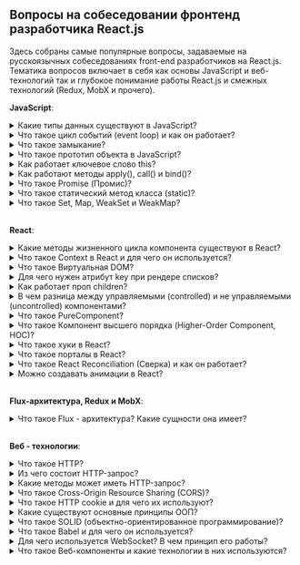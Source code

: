 ## Вопросы на собеседовании фронтенд разработчика React.js

Здесь собраны самые популярные вопросы, задаваемые на русскоязычных собеседованиях front-end разработчиков на React.js.  Тематика вопросов включает в себя как основы JavaScript и веб-технологий так и глубокое понимание работы React.js и смежных технологий (Redux, MobX и прочего).

**JavaScript**:

<details>
<summary>Какие типы данных существуют в JavaScript?</summary>
<div>
  <ul>
    <li>
      Число <b>«number»</b> - Единый тип число используется как для целых, так и для дробных чисел. Существуют специальные числовые значения Infinity (бесконечность) и NaN (ошибка вычислений). Например, бесконечность Infinity получается при делении на ноль. Ошибка вычислений NaN будет результатом некорректной математической операции.
    </li>
    <li>
      Строка <b>«string»</b>
    </li>
    <li>
      Булевый (логический) тип <b>«boolean»</b>
    </li>
    <li>
      Специальное значение <b>«null»</b> - В JavaScript null не является «ссылкой на несуществующий объект» или «нулевым указателем», как в некоторых других языках. Это просто специальное значение, которое имеет смысл «ничего» или «значение неизвестно».
    </li>
    <li>
       Специальное значение <b>«undefined»</b> - Значение undefined, как и null, образует свой собственный тип, состоящий из одного этого значения. Оно имеет смысл «значение не присвоено». Если переменная объявлена, но в неё ничего не записано, то её значение как раз и есть undefined.
    </li>
    <li>
       Символы <b>«symbol»</b> - «Символ» представляет собой уникальный идентификатор. Создаются новые символы с помощью функции Symbol(). Символы гарантированно уникальны. Даже если мы создадим множество символов с одинаковым описанием, это всё равно будут разные символы. Описание – это просто метка, которая ни на что не влияет.
    </li>
     <li>
      Тип «number» не может содержать числа больше, чем (2<sup>53</sup>-1), или меньше, чем -(2<sup>53</sup>-1). Тип <b>«bigint»</b> даёт возможность работать с целыми числами произвольной длины.
    </li>
    <li>
      Объекты <b>«object»</b> - Первые 7 типов называют «примитивными». Особняком стоит восьмой тип: «объекты». Он используется для коллекций данных и для объявления более сложных сущностей. Объявляются объекты при помощи фигурных скобок {...}
    </li>
  </ul>
  <p><i>Источник: <a href ="https://learn.javascript.ru/types">learn.javascript.ru</a></i></p>
</div>
</details>

<details>
<summary>Что такое цикл событий (event loop) и как он работает?</summary>
<div>
  <p>Движок браузера выполняет JavaScript в одном потоке. Для потока выделяется область памяти — стэк, где хранятся фреймы (аргументы, локальные переменные) вызываемых функций.</p>
  <p>Список событий, подлежащих обработке формируют очередь событий. Когда стек освобождается, движок может обрабатывать событие из очереди. Координирование этого процесса и происходит в event loop.</p>
  <p>Это по сути бесконечный цикл, в котором выполняются многочисленные обработчики событий. Если очередь пустая — движок браузера ждет, когда поступит событие. Если непустая — первое в ней событие извлекается и его обработчик начинает выполняться. И так до бесконечности.</p>
   <img src="https://cdn-images-1.medium.com/max/1600/1*quyTIOs2hioCx1jRQ7-ojw.png" />
   <p><i>Источник: <a href ="https://medium.com/@pavelbely/javascript-event-loop-%D0%B2-%D0%BA%D0%B0%D1%80%D1%82%D0%B8%D0%BD%D0%BA%D0%B0%D1%85-%D1%87%D0%B0%D1%81%D1%82%D1%8C-1-a19e4d99f242">Pavel Bely, medium.com</a></i></p>
</div>
</details>

<details>
<summary>Что такое замыкание?</summary>
<div>
  <p>Замыкание — это комбинация функции и лексического окружения, в котором эта функция была объявлена. Это окружение состоит из произвольного количества локальных переменных, которые были в области действия функции во время создания замыкания.</p>
  <p><i>Источник: <a href ="https://developer.mozilla.org/ru/docs/Web/JavaScript/Closures">developer.mozilla.org</a></i></p>
</div>
</details>

<details>
<summary>Что такое прототип объекта в JavaScript?</summary>
<div>
  <p>Объекты в JavaScript можно организовать в цепочки так, чтобы свойство, не найденное в одном объекте, автоматически искалось бы в другом. Связующим звеном выступает специальное свойство __proto__</p>
  <p>Если один объект имеет специальную ссылку __proto__ на другой объект, то при чтении свойства из него, если свойство отсутствует в самом объекте, оно ищется в объекте __proto__. Недостаток этого подхода – он не работает в IE10-.</p>
  <p>К счастью, в JavaScript с древнейших времён существует альтернативный, встроенный в язык и полностью кросс-браузерный способ. Чтобы новым объектам автоматически ставить прототип, конструктору ставится свойство prototype.</p>
  <p>При создании объекта через new, в его прототип __proto__ записывается ссылка из prototype функции-конструктора.</p>
  <p>Значением Person.prototype по умолчанию является объект с единственным свойством constructor, содержащим ссылку на Person.</p>
  <p><i>Источник: <a href ="https://learn.javascript.ru/prototype">learn.javascript.ru</a></i></p>
</div>
</details>

<details>
<summary>Как работает ключевое слово this?</summary>
<div>
  <p>В глобальном контексте выполнения (за пределами каких-либо функций), this ссылается на глобальный объект вне зависимости от использования в строгом или нестрогом режиме.</p>
  <p>В пределах функции значение this зависит от того, каким образом вызвана функция:</p>
  <ul>
  <li>Простой вызов - В этом случае значение this не устанавливается вызовом. Так как этот код написан не в строгом режиме, значением this всегда должен быть объект, по умолчанию - глобальный объект. В строгом режиме, значение this остается тем значением, которое было установлено в контексте исполнения. Если такое значение не определено, оно остается undefined. Для того что бы передать значение this от одного контекста другому необходимо использовать call или apply</li>
  <li>В стрелочных функциях, this привязан к окружению, в котором была создана функция. В глобальной области видимости, this будет указывать на глобальный объект. </li>
  <li>Когда функция вызывается как метод объекта, используемое в этой функции ключевое слово this принимает значение объекта, по отношению к которому вызван метод.</li>
  </ul>
  <p><i>Источник: <a href ="https://developer.mozilla.org/ru/docs/Web/JavaScript/Reference/Operators/this">developer.mozilla.org</a></i></p>
</div>
</details>

<details>
<summary>Как работают методы apply(), call() и bind()?</summary>
<div>
  <p>Функции в JavaScript никак не привязаны к своему контексту this, с одной стороны, здорово – это позволяет быть максимально гибкими, одалживать методы и так далее.</p>
  <p>Но с другой стороны – в некоторых случаях контекст может быть потерян. Способы явно указать this  - методы bind, call и apply.</p>
  <ul>
    <li>
      <p>Синтаксис метода call: func.call(context, arg1, arg2, ...)</p>
      <p>При этом вызывается функция func, первый аргумент call становится её this, а остальные передаются «как есть». Вызов func.call(context, a, b...) – то же, что обычный вызов func(a, b...), но с явно указанным this(=context).</p>
    </li>
    <li>
      <p>Если нам неизвестно, с каким количеством аргументов понадобится вызвать функцию, можно использовать более мощный метод: apply. Вызов функции при помощи func.apply работает аналогично func.call, но принимает массив аргументов вместо списка.</p>
      <p>
        func.call(context, arg1, arg2) идентичен вызову func.apply(context, [arg1, arg2]);
      </p>
    </li>
    <li>
      <p>Синтаксис встроенного bind: var wrapper = func.bind(context, [arg1, arg2...])</p>
      <p>Методы bind и call/apply близки по синтаксису, но есть важнейшее отличие. Методы call/apply вызывают функцию с заданным контекстом и аргументами. А bind не вызывает функцию. Он только возвращает «обёртку», которую мы можем вызвать позже, и которая передаст вызов в исходную функцию, с привязанным контекстом.</p>
    </li>
  </ul>
  <p>
    <i>Источник:
      <br/>
      <a href ="https://learn.javascript.ru/call-apply#metod-apply">javascript.ru - call и apply</a>
      <br/>
      <a href ="https://learn.javascript.ru/bind#bind">javascript.ru - bind</a>
    </i>
  </p>
</div>
</details>

<details>
<summary>Что такое Promise (Промис)?</summary>
<div>
  <br/>
  <p>Promise – это специальный объект, который содержит своё состояние. Вначале pending («ожидание»), затем – одно из: fulfilled («выполнено успешно») или rejected («выполнено с ошибкой»).</p>
  <p>
    Синтаксис создания Promise:

    var promise = new Promise(function(resolve, reject) {
      // Эта функция будет вызвана автоматически

      // В ней можно делать любые асинхронные операции,
      // А когда они завершатся — нужно вызвать одно из:
      // resolve(результат) при успешном выполнении
      // reject(ошибка) при ошибке
    })
  </p>
  <p>
    Универсальный метод для навешивания обработчиков:
    
    promise.then(onFulfilled, onRejected)
    
  <ul>
    <li>onFulfilled – функция, которая будет вызвана с результатом при resolve.</li>
    <li>onRejected – функция, которая будет вызвана с ошибкой при reject.</li>
  </ul>
    Для того, чтобы поставить обработчик только на ошибку, вместо .then(null, onRejected) можно написать .catch(onRejected) – это то же самое.
  </p>
  <p>
    Возьмём setTimeout в качестве асинхронной операции, которая должна через некоторое время успешно завершиться с результатом «result»:
  
    // Создаётся объект promise
    let promise = new Promise((resolve, reject) => {

      setTimeout(() => {
        // переведёт промис в состояние fulfilled с результатом "result"
        resolve("result");
      }, 1000);

    });

    // promise.then навешивает обработчики на успешный результат или ошибку
    promise
      .then(
        result => {
          // первая функция-обработчик - запустится при вызове resolve
          alert("Fulfilled: " + result); // result - аргумент resolve
        },
        error => {
          // вторая функция - запустится при вызове reject
          alert("Rejected: " + error); // error - аргумент reject
        }
      );
   В результате запуска кода выше – через 1 секунду выведется «Fulfilled: result».
  </p>
  <p><i>Источник: <a href ="https://learn.javascript.ru/promise">javascript.ru</a></i></p>
</div>
</details>

<details>
  <summary>Что такое статический метод класса (static)?</summary>
  <div>
    <p>
      Ключевое слово static используется в классах для определения статичных методов. Статичные методы функции, принадлежащие объекту класса, но не доступные другим объектам того же класса.
      
      class Repo {
        static getName() {
          return "Repo name is modern-js-cheatsheet"
        }
      }

      // нам не нужно создавать объект класса Repo
      console.log(Repo.getName()) // "Repo name is modern-js-cheatsheet"

      let r = new Repo();
      console.log(r.getName()) // необработанная ошибка TypeError: r.getName не является функцией
   </p>
    <p>
      Cтатические методы вызываются через имя класса. Вызывать статические методы через имя объекта запрещено. Статические методы часто используются для создания вспомогательных функций приложения.
    </p>
    <p>
    </p>
    <p>
      <i>Источник: <a href="https://tproger.ru/translations/javascript-cheatsheet/#sttcmthds">tproger.ru</a>
      </i>
    </p>
  </div>
</details>

<details>
<summary>Что такое Set, Map, WeakSet и WeakMap?</summary>
<div>
  <br/>
  <p>В ES-2015 появились новые типы коллекций в JavaScript: Set, Map, WeakSet и WeakMap.</p>
  <p>Map – коллекция для хранения записей вида ключ:значение. В отличие от объектов, в которых ключами могут быть только строки, в Map ключом может быть произвольное значение, например:</p>
  <p>
    
    'use strict';

    let map = new Map();

    map.set('1', 'str1');   // ключ-строка
    map.set(1, 'num1');     // число
    map.set(true, 'bool1'); // булевое значение

    // в обычном объекте это было бы одно и то же,
    // map сохраняет тип ключа
    alert( map.get(1)   ); // 'num1'
    alert( map.get('1') ); // 'str1'

    alert( map.size ); // 3
  </p>
  <p>
    Set – коллекция для хранения множества значений, причём каждое значение может встречаться лишь один раз. Например, к нам приходят посетители, и мы хотели бы сохранять всех, кто пришёл. При этом повторные визиты не должны приводить к дубликатам, то есть каждого посетителя нужно «посчитать» ровно один раз. Set для этого отлично подходит:
  </p>
  <p>
    
    'use strict';

    let set = new Set();

    let vasya = {name: "Вася"};
    let petya = {name: "Петя"};
    let dasha = {name: "Даша"};

    // посещения, некоторые пользователи заходят много раз
    set.add(vasya);
    set.add(petya);
    set.add(dasha);
    set.add(vasya);
    set.add(petya);

    // set сохраняет только уникальные значения
    alert( set.size ); // 3

    set.forEach( user => alert(user.name ) ); // Вася, Петя, Даша
  </p>
  <p>
    WeakSet – особый вид Set, не препятствующий сборщику мусора удалять свои элементы. 
    То же самое – WeakMap для Map. То есть, если некий объект присутствует только в WeakSet/WeakMap – он удаляется из памяти. Это нужно для тех ситуаций, когда основное место для хранения и использования объектов находится где-то в другом месте кода, а здесь мы хотим хранить для них «вспомогательные» данные, существующие лишь пока жив объект. Например, у нас есть элементы на странице или, к примеру, пользователи, и мы хотим хранить для них вспомогательную информацию, например обработчики событий или просто данные, но действительные лишь пока объект, к которому они относятся, существует. Если поместить такие данные в WeakMap, а объект сделать ключом, то они будут автоматически удалены из памяти, когда удалится элемент. Например:
  </p>
  <p>
    
    // текущие активные пользователи
    let activeUsers = [
      {name: "Вася"},
      {name: "Петя"},
      {name: "Маша"}
    ];

    // вспомогательная информация о них,
    // которая напрямую не входит в объект юзера,
    // и потому хранится отдельно
    let weakMap = new WeakMap();

    weakMap.set(activeUsers[0], 1);
    weakMap.set(activeUsers[1], 2);
    weakMap.set(activeUsers[2], 3);
    weakMap.set('Katya', 4); //Будет ошибка TypeError: "Katya" is not a non-null object

    alert( weakMap.get(activeUsers[0]) ); // 1

    activeUsers.splice(0, 1); // Вася более не активный пользователь

    // weakMap теперь содержит только 2 элемента

    activeUsers.splice(0, 1); // Петя более не активный пользователь

    // weakMap теперь содержит только 1 элемент
  </p>
  <p><i>Источник: <a href ="https://learn.javascript.ru/set-map">javascript.ru</a></i></p>
</div>
</details>

<br/>

**React**:

<details>
<summary>Какие методы жизненного цикла компонента существуют в React?</summary>
<div>
  <ul>
     <li>
       <b>render()</b> — единственный обязательный метод в классовом компоненте.
       <br>
       При вызове он проверяет this.props и this.state и возвращает один из следующих вариантов: Элемент React, Массивы и фрагменты, Порталы, Строки и числа, Booleans или null
     </li>
    <br/>
    <li>
      <b>constructor()</b> - Конструктор компонента React вызывается до того, как компонент будет примонтирован. В начале конструктора необходимо вызывать super(props). Если это не сделать, this.props не будет определён. Это может привести к багам.
      <br>
      Конструкторы в React обычно используют для двух целей: Инициализация внутреннего состояния через присвоение объекта this.state. Привязка обработчиков событий к экземпляру.
      <br>
      Конструктор — единственное место, где можно напрямую изменять this.state. В остальных методах необходимо использовать this.setState().
    </li>
    <br/>
    <li>
      <b>componentDidMount()</b> - вызывается сразу после монтирования (то есть, вставки компонента в DOM). В этом методе должны происходить действия, которые требуют наличия DOM-узлов. Это хорошее место для создания сетевых запросов.
      <br/>
      Этот метод подходит для настройки подписок. Но не забудьте отписаться от них в componentWillUnmount().
    </li>
    <br/>
    <li>
      <b>componentDidUpdate(prevProps, prevState, snapshot)</b> - вызывается сразу после обновления. Не вызывается при первом рендере. Метод позволяет работать с DOM при обновлении компонента. Также он подходит для выполнения таких сетевых запросов, которые выполняются на основании результата сравнения текущих пропсов с предыдущими. Если пропсы не изменились, новый запрос может и не требоваться.
    </li>
    <br/>
    <li>
      <b>componentWillUnmount()</b> - вызывается непосредственно перед размонтированием и удалением компонента. В этом методе выполняется необходимый сброс: отмена таймеров, сетевых запросов и подписок, созданных в componentDidMount().
    </li>
    <br/>
    <li>
      <b>shouldComponentUpdate(nextProps, nextState)</b> - вызывается перед рендером, когда получает новые пропсы или состояние. Значение по умолчанию равно true. Этот метод нужен только для повышения производительности.. Но не опирайтесь на его возможность «предотвратить» рендер, это может привести к багам. Вместо этого используйте PureComponent, который позволяет не описывать поведение shouldComponentUpdate() вручную. PureComponent поверхностно сравнивает пропсы и состояние и позволяет не пропустить необходимое обновление.
    </li>
    <br/>
    <li>
      <b>static getDerivedStateFromProps(props, state)</b> - вызывается непосредственно перед вызовом метода render, как при начальном монтировании, так и при последующих обновлениях. Он должен вернуть объект для обновления состояния или null, чтобы ничего не обновлять.
      <br/>
      Этот метод существует для редких случаев, когда состояние зависит от изменений в пропсах. 
    </li>
    <br/>
    <li>
      <b>getSnapshotBeforeUpdate(prevProps, prevState)</b> - вызывается прямо перед этапом «фиксирования» (например, перед добавлением в DOM). Он позволяет вашему компоненту брать некоторую информацию из DOM (например, положение прокрутки) перед её возможным изменением. Любое значение, возвращаемое этим методом жизненного цикла, будет передано как параметр componentDidUpdate().
    </li>
    <br/>
    <li>
      <b>static getDerivedStateFromError(error)</b> - Этот метод жизненного цикла вызывается после возникновения ошибки у компонента-потомка. Он получает ошибку в качестве параметра и возвращает значение для обновления состояния. getDerivedStateFromError() вызывается во время этапа «рендера». Поэтому здесь запрещены любые побочные эффекты, но их можно использовать в componentDidCatch().
    </li>
    <br/>
    <li>
      <b>componentDidCatch(error, info)</b> - Этот метод жизненного цикла вызывается после возникновения ошибки у компонента-потомка. Он получает два параметра: error — перехваченная ошибка, info — объект с ключом componentStack, содержащий информацию о компоненте, в котором произошла ошибка. Метод можно использовать для логирования ошибок.
    </li>
  </ul>
  <img src='https://cdn-images-1.medium.com/max/1600/1*cPwvUhZrnB1dtZnjBEfXfA.png' />
  <p><i>Источник: <a href ="https://ru.reactjs.org/docs/react-component.html#render">ru.reactjs.org</a></i></p>
</div>
</details>

<details>
<summary>Что такое Context в React и для чего он используется?</summary>
<div>
  <br />
  <p>Контекст разработан для передачи данных, которые можно назвать «глобальными» для всего дерева React-компонентов (например, текущий аутентифицированный пользователь, UI-тема или выбранный язык).</p>
  <p>Контекст позволяет избежать передачи пропсов в промежуточные компоненты: 
    
    // Контекст позволяет передавать значение глубоко
    // в дерево компонентов без явной передачи пропсов
    // на каждом уровне. Создадим контекст для текущей
    // UI-темы (со значением "light" по умолчанию).
    const ThemeContext = React.createContext('light');

    class App extends React.Component {
      render() {
        // Компонент Provider используется для передачи текущей
        // UI-темы вниз по дереву. Любой компонент может использовать
        // этот контекст и не важно, как глубоко он находится.
        // В этом примере мы передаём "dark" в качестве значения контекста.
        return (
          <ThemeContext.Provider value="dark">
            <Toolbar />
          </ThemeContext.Provider>
        );
      }
    }

    // Компонент, который находится в середине,
    // теперь не должен явно передавать UI-тему вниз.
    function Toolbar(props) {
      return (
        <div>
          <ThemedButton />
        </div>
      );
    }

    class ThemedButton extends React.Component {
      // Определяем contextType, чтобы получить значение контекста.
      // React найдёт (выше по дереву) ближайший Provider-компонент,
      // предоставляющий этот контекст, и использует его значение.
      // В этом примере значение UI-темы будет "dark".
      static contextType = ThemeContext;
      render() {
        return <Button theme={this.context} />;
      }
    }
  </p>
  <p>Обычно контекст используется, если необходимо обеспечить доступ данных во многих компонентах на разных уровнях вложенности. По возможности не используйте его, так как это усложняет переиспользование компонентов.</p>
  <ul>
    <b>API:</b>
    <li>
      <b>React.createContext</b> - оздание объекта Context. Когда React рендерит компонент, который подписан на этот объект, React получит текущее значение контекста из ближайшего подходящего Provider выше в дереве компонентов.
    </li>
    <li>
      <b>Context.Provider</b> - Каждый объект Контекста используется вместе с Provider компонентом, который позволяет дочерним компонентам, использующим этот контекст, подписаться на его изменения.
    </li>
    <li>
      <b>Class.contextType</b> - В свойство класса contextType может быть назначен объект контекста, созданный с помощью React.createContext(). Это позволяет вам использовать ближайшее и актуальное значение указанного контекста при помощи this.context. В этом случае вы получаете доступ к контексту, как во всех методах жизненного цикла, так и в рендер методе.
    </li>
    <li>
      <b>Context.Consumer</b> - Consumer — это React-компонент, который подписывается на изменения контекста. В свою очередь, это позволяет вам подписаться на контекст в функциональном компоненте. Consumer принимает функцию в качестве дочернего компонента. Эта функция принимает текущее значение контекста и возвращает React-компонент. Передаваемый аргумент value будет равен ближайшему (вверх по дереву) значению этого контекста, а именно пропу value Provider компонента. Если такого Provider компонента не существует, аргумент value будет равен значению defaultValue, которое было передано в createContext().
    </li>
  </ul>
  <p><i>Источник: <a href ="https://ru.reactjs.org/docs/context.html">ru.reactjs.org</a></i></p>
</div>
</details>

<details>
<summary>Что такое Виртуальная DOM?</summary>
<div>
  <br />
  <p>
    Виртуальный DOM (VDOM) — это концепция программирования, в которой идеальное или «виртуальное» представление пользовательского интерфейса хранится в памяти и синхронизируется с «настоящим» DOM при помощи библиотеки, такой как ReactDOM. Этот процесс называется согласованием.
  </p>
  <p>
    Поскольку «виртуальный DOM» — это скорее паттерн, чем конкретная технология, этим термином иногда обозначают разные понятия. В мире React «виртуальный DOM» обычно ассоциируется с React-элементами , поскольку они являются объектами, представляющими пользовательский интерфейс. Тем не менее, React также использует внутренние объекты, называемые «волокнами» (fibers), чтобы хранить дополнительную информацию о дереве компонентов. Их также можно считать частью реализации «виртуального DOM» в React.
  </p>
  <p><i>Источник: <a href ="https://ru.reactjs.org/docs/faq-internals.html">ru.reactjs.org</a></i></p>
</div>
</details>

<details>
<summary>Для чего нужен атрибут key при рендере списков?</summary>
<div>
  <br />
  <p>
    Ключи (keys) помогают React определять, какие элементы были изменены, добавлены или удалены. Их необходимо указывать, чтобы React мог сопоставлять элементы массива с течением времени.
  </p>
  <p>
    Лучший способ выбрать ключ — это использовать строку, которая будет явно отличать элемент списка от его соседей. Чаще всего вы будете использовать ID из ваших данных как ключи. Когда у вас нет заданных ID для списка, то в крайнем случае можно использовать индекс элемента как ключ.
  </p>
  <p><i>Источник: <a href ="https://ru.reactjs.org/docs/lists-and-keys.html">ru.reactjs.org</a></i></p>
</div>
</details>

<details>
<summary>Как работает проп children?</summary>
<div>
  <br />
  <p>
    Некоторые компоненты не знают своих потомков заранее. Это особенно характерно для таких компонентов, как Sidebar или Dialog, которые представляют из себя как бы «коробку», в которую можно что-то положить. Для таких компонентов мы рекомендуем использовать специальный проп children, который передаст дочерние элементы сразу на вывод:
    
    function FancyBorder(props) {
      return (
        <div className={'FancyBorder FancyBorder-' + props.color}>
          {props.children}
        </div>
      );
    }
  </p>
  <p>
    Это позволит передать компоненту произвольные дочерние элементы, вложив их в JSX:
  
    function WelcomeDialog() {
      return (
        <FancyBorder color="blue">
          <h1 className="Dialog-title">
            Добро пожаловать
          </h1>
          <p className="Dialog-message">
            Спасибо, что посетили наш космический корабль!
          </p>
        </FancyBorder>
      );
    }
  </p>
  <p>
    Всё, что находится внутри JSX-тега <FancyBorder>, передаётся в компонент FancyBorder через проп children. Поскольку FancyBorder рендерит {props.children} внутри div, все переданные элементы отображаются в конечном выводе.
  </p>
  <p><i>Источник: <a href ="https://ru.reactjs.org/docs/composition-vs-inheritance.html#containment">ru.reactjs.org</a></i></p>
</div>
</details>


<details>
<summary>В чем разница между управляемыми (controlled) и не управляемыми (uncontrolled) компонентами?</summary>
<div>
  <br />
  <p> В HTML элементы формы, такие как input, textarea и select, обычно сами управляют своим состоянием и обновляют его когда пользователь вводит данные. В React мутабельное состояние обычно содержится в свойстве компонентов state и обновляется только через вызов setState().
  </p>
  <p>
    В управляемом компоненте с каждой мутацией состояния связана функция-обработчик. Благодаря этому валидация или изменение введённого значения становится простой задачей. Например, если мы хотим, чтобы имя обязательно было набрано заглавными буквами, можно написать такой handleChange:
    
    handleChange(event) {
      this.setState({value: event.target.value.toUpperCase()});
    }
  </p>
  <p>
    Вместо того, чтобы писать обработчик события для каждого обновления состояния, вы можете использовать неуправляемый компонент и читать значения из DOM через реф.
  
    class NameForm extends React.Component {
      constructor(props) {
        super(props);
        this.handleSubmit = this.handleSubmit.bind(this);
        this.input = React.createRef();
      }

      handleSubmit(event) {
        alert('Отправленное имя: ' + this.input.current.value);
        event.preventDefault();
      }

      render() {
        return (
          <form onSubmit={this.handleSubmit}>
            <label>
              Имя:
              <input type="text" ref={this.input} />
            </label>
            <input type="submit" value="Отправить" />
          </form>
        );
      }
    }
  </p>
  <p>
    Неуправляемые компоненты опираются на DOM в качестве источника данных и могут быть удобны при интеграции React с кодом, не связанным с React. Количество кода может уменьшиться, правда, за счёт потери в его чистоте. Поэтому в обычных ситуациях мы рекомендуем использовать управляемые компоненты.
  </p>
  <p><i>Источник: <a href ="https://ru.reactjs.org/docs/forms.html#controlled-components">ru.reactjs.org</a></i></p>
</div>
</details>

<details>
<summary>Что такое PureComponent?</summary>
<div>
  <br />
  <p>
    React.PureComponent похож на React.Component. Отличие заключается в том, что React.Component не реализует shouldComponentUpdate(), а React.PureComponent реализует его поверхностным сравнением пропсов и состояния.
  </p>
  <p>
    Если метод render() вашего React-компонента всегда рендерит одинаковый результат при одних и тех же пропсах и состояниях, для повышения производительности в некоторых случаях вы можете использовать React.PureComponent.
  </p>
  <p>
    Метод shouldComponentUpdate() базового класса React.PureComponent делает только поверхностное сравнение объектов. Если они содержат сложные структуры данных, это может привести к неправильной работе для более глубоких различий (то есть, различий, не выраженных на поверхности структуры). Наследуйте класс PureComponent только тогда, когда вы ожидаете использовать простые пропсы и состояние
  </p>
  <p><i>Источник: <a href ="https://ru.reactjs.org/docs/react-api.html#reactpurecomponent">ru.reactjs.org</a></i></p>
</div>
</details>


<details>
<summary>Что такое Компонент высшего порядка (Higher-Order Component, HOC)?</summary>
<div>
  <br />
  <p>
    Говоря просто, компонент высшего порядка — это функция, которая принимает компонент и возвращает новый компонент. HOC часто встречаются в сторонних библиотеках, например connect в Redux и createFragmentContainer в Relay.

    const EnhancedComponent = higherOrderComponent(WrappedComponent);
  </p>
  <p>
    Давайте реализуем функцию withSubscription — она будет создавать компоненты и подписывать их на обновления DataSource (наподобие CommentList и BlogPost). Функция будет принимать оборачиваемый компонент и через пропсы передавать ему новые данные:
  
    const CommentListWithSubscription = withSubscription(
      CommentList,
      (DataSource) => DataSource.getComments()
    );

    const BlogPostWithSubscription = withSubscription(
      BlogPost,
      (DataSource, props) => DataSource.getBlogPost(props.id)
    );
  </p>
  <p>
    Первый параметр — это оборачиваемый компонент. Второй — функция, которая извлекает нужные нам данные, она получает DataSource и текущие пропсы.
  </p>
  <p>
    Заметьте, что HOC ничего не меняет и не наследует поведение оборачиваемого компонента, вместо этого HOC оборачивает оригинальный компонент в контейнер посредством композиции. HOC является чистой функцией без побочных эффектов. Вот и всё! Оборачиваемый компонент получает все пропсы, переданные контейнеру, а также проп data. Для HOC не важно, как будут использоваться данные, а оборачиваемому компоненту не важно, откуда они берутся.
  </p>
  <p><i>Источник: <a href ="https://ru.reactjs.org/docs/higher-order-components.html">ru.reactjs.org</a></i></p>
</div>
</details>

<details>
<summary>Что такое хуки в React?</summary>
<div>
  <br />
  <p>
    Хуки — нововведение в React 16.8, которое позволяет использовать состояние и другие возможности React без написания классов. Хуки — это функции, с помощью которых вы можете «подцепиться» к состоянию и методам жизненного цикла React из функциональных компонентов. Хуки не работают внутри классов — они дают вам возможность использовать React без классов. 
  </p>
  <p>
    Хук состояния - useState
    
      import React, { useState } from 'react';

      function Example() {
        // Объявляем новую переменную состояния "count"
        const [count, setCount] = useState(0);

        return (
          <div>
            <p>You clicked {count} times</p>
            <button onClick={() => setCount(count + 1)}>
              Нажми на меня
            </button>
          </div>
        );
      }
    
   Вызов useState возвращает две вещи: текущее значение состояния и функцию для его обновления. Эту функцию можно использовать где угодно, например, в обработчике событий. Она схожа с this.setState в классах, но не сливает новое и старое состояние вместе. Единственный аргумент useState — это начальное состояние. В примере выше — это 0, так как наш счётчик начинается с нуля.
  </p>
  <p>
    Хук эффекта - useEffect
    
    import React, { useState, useEffect } from 'react';

    function Example() {
      const [count, setCount] = useState(0);

      // По принципу componentDidMount и componentDidUpdate:
      useEffect(() => {
        // Обновляем заголовок документа, используя API браузера
        document.title = `Вы нажали ${count} раз`;
      });

      return (
        <div>
          <p>Вы нажали {count} раз</p>
          <button onClick={() => setCount(count + 1)}>
            Нажми на меня
          </button>
        </div>
      );
    }
   
   Когда вы вызываете useEffect, React получает указание запустить вашу функцию с «эффектом» после того, как он отправил изменения в DOM. Поскольку эффекты объявляются внутри компонента, у них есть доступ к его пропсам и состоянию. По умолчанию, React запускает эффекты после каждого рендера, включая первый рендер.
  </p>
  <p><i>Источник: <a href ="https://ru.reactjs.org/docs/hooks-overview.html">ru.reactjs.org</a></i></p>
</div>
</details>

<details>
<summary>Что такое порталы в React?</summary>
<div>
  <br />
  <p>
    Порталы позволяют рендерить дочерние элементы в DOM-узел, который находится вне DOM-иерархии родительского компонента.

    ReactDOM.createPortal(child, container)
  </p>
  <p>
    Первый аргумент (child) — это любой React-компонент, который может быть отрендерен, такой как элемент, строка или фрагмент. Следующий аргумент (container) — это DOM-элемент.
  </p>
  <p>
    Типовой случай применения порталов — когда в родительском компоненте заданы стили overflow: hidden или z-index, но вам нужно чтобы дочерний элемент визуально выходил за рамки своего контейнера. Например, диалоги, всплывающие карточки и всплывающие подсказки.
  </p>
  <p><i>Источник: <a href ="https://ru.reactjs.org/docs/portals.html">ru.reactjs.org</a></i></p>
</div>
</details>

<details>
<summary>Что такое React Reconciliation (Cверка) и как он работает?</summary>
<div>
  <br />
  <p>
    Reconciliation (Cверка) - это процесс, посредством которого React обновляет DOM. Когда состояние компонента изменяется, React должен рассчитать необходимость обновления DOM. Это делается путем создания виртуального DOM и сравнения его с текущим DOM. В этом контексте виртуальный DOM будет содержать новое состояние компонента.
  </p>
  <p>
    При сравнении двух деревьев первым делом React сравнивает два корневых элемента. Поведение различается в зависимости от типов корневых элементов. 
  </p>
  <p>
    Всякий раз, когда корневые элементы имеют различные типы, React уничтожает старое дерево и строит новое с нуля. 
  </p>
  <p>
    При сравнении двух React DOM-элементов одного типа, React смотрит на атрибуты обоих, сохраняет лежащий в основе этих элементов DOM-узел и обновляет только изменённые атрибуты.
  </p>
  <p>
    По умолчанию при рекурсивном обходе дочерних элементов DOM-узла React проходит по обоим спискам потомков одновременно и создаёт мутацию, когда находит отличие. Эта неэффективность может стать проблемой. Когда у дочерних элементов есть ключи, React использует их, чтобы сопоставить потомков исходного дерева с потомками последующего дерева.
  </p>
  <p><i>Источник: 
    <a href ="https://css-tricks.com/how-react-reconciliation-works/">css-tricks.com</a>,
    <a href ="https://ru.reactjs.org/docs/reconciliation.html">ru.reactjs.org</a>
  </i></p>
</div>
</details>

<details>
<summary>Можно создавать анимации в React?</summary>
<div>
  <br />
  <p>
    React может использоваться для создания крутых анимаций! В качестве примера посмотрите библиотеки React Transition Group и React Motion.
  </p>
  <p><i>Источник: <a href ="https://ru.reactjs.org/docs/faq-styling.html#can-i-do-animations-in-react">ru.reactjs.org</a></i></p>
</div>
</details>

<br/>

**Flux-архитектура, Redux и MobX**:

<details>
  <summary>Что такое Flux - архитектура? Какие сущности она имеет?</summary>
  <div>
    <p>
      Flux-архитектура — архитектурный подход или набор шаблонов программирования для построения пользовательского интерфейса веб-приложений, сочетающийся с реактивным программированием и построенный на однонаправленных потоках данных.
    </p>
    <p>
      Основной отличительной особенностью Flux является односторонняя направленность передачи данных между компонентами Flux-архитектуры. Архитектура накладывает ограничения на поток данных, в частности, исключая возможность обновления состояния компонентов самими собой. Такой подход делает поток данных предсказуемым и позволяет легче проследить причины возможных ошибок в программном обеспечении.
    </p>
    <p>
      В минимальном варианте Flux-архитектура может содержать три слоя, взаимодействующие по порядку:
    </p>
    <ul>
      <li>
        <b>Действия</b> (англ. actions) — выражение событий (часто для действий используются просто имена — строки, содержащие некоторый «глагол»). Диспетчеры передают действия нижележащим компонентам (хранилищам) по одному. Новое действие не передаётся пока предыдущее полностью не обработано компонентами. Действия из-за работы источника действия, например, пользователя, поступают асинхронно, но их диспетчеризация явлется синхронным процессом. Кроме имени (англ. name), действия могут иметь полезную нагрузку (англ. payload), содержащую относящиеся к действию данные.
      </li>
      <li>
        <b>Диспетчер/Диспатчер</b> (англ. dispatcher) предназначен для передачи действий хранилищам. В упрощённом варианте диспетчер может вообще не выделяться, как единственный на всё приложение. В диспетчере хранилища регистрируют свои функции обратного вызова (callback) и зависимости между хранилищами.
      </li>
      <li>
        <b>Хранилище</b> (англ. store) является местом, где сосредоточено состояние (англ. state) приложения. Остальные компоненты, согласно Flux, не имеют значимого (с точки зрения архитектуры) состояния. Изменение состояния хранилища происходит строго на основе данных действия и старого состояния хранилища при помощи чистых функций.
      </li>
      <li>
        <b>Представление</b> (англ. view) — компонент, обычно отвечающий за выдачу информации пользователю. Во Flux-архитектуре, которая может технически не касаться внутреннего устройства представлений вообще, это — конечная точка потоков данных. Для информационной архитектуры важно только, что данные попадают в систему (то есть, обратно в хранилища) только через действия.
      </li>
    </ul>
    <p><i>Источник: <a href ="https://ru.wikipedia.org/wiki/Flux-%D0%B0%D1%80%D1%85%D0%B8%D1%82%D0%B5%D0%BA%D1%82%D1%83%D1%80%D0%B0">wikipedia.org</a></i></p>
  </div>
</details>

<br/>

**Веб - технологии**:

<details>
  <summary>Что такое HTTP?</summary>
  <div>
    <p>
      Протокол передачи гипертекста (Hypertext Transfer Protocol - HTTP) - это прикладной протокол для передачи гипертекстовых документов, таких как HTML. Он создан для связи между веб-браузерами и веб-серверами, хотя в принципе HTTP может использоваться и для других целей. Протокол следует классической клиент-серверной модели, когда клиент открывает соединение для создания запроса, а затем ждет ответа. HTTP - это протокол без сохранения состояния, то есть сервер не сохраняет никаких данных (состояние) между двумя парами "запрос-ответ". Несмотря на то, что HTTP основан на TCP/IP, он также может использовать любой другой протокол транспортного уровня с гарантированной доставкой.
    </p>
    <p>
      Ниже перечислены общие функции, управляемые с HTTP:
    </p>
    <ul>
      <li>
        <b>Кэш.</b> Сервер может инструктировать прокси и клиенты: что и как долго кэшировать. Клиент может инструктировать прокси промежуточных кэшей игнорировать хранимые документы.
      </li>
      <li>
        <b>Ослабление ограничений источника.</b> Для предотвращения шпионских и других, нарушающих приватность, вторжений, веб-браузер обчеспечивает строгое разделеление между веб-сайтами. Только страницы из того же источника могут получить доступ к информации на веб-странице. Хотя такие ограничение нагружают сервер, заголовки HTTP могут ослабить строгое разделение на стороне сервера, позволяя документу стать частью информации с различных доменов (по причинам безопасности).
      </li>
      <li>
        <b>Аутентификация.</b> Некоторые страницы доступны только специальным пользователям. Базовая аутентификация может предоставляться через HTTP, либо через использование заголовка WWW-Authenticate и подобных ему, либо с помощью настройки спецсессии, используя куки.
      </li>
      <li>
        <b>Прокси и тунелирование.</b> Серверы и/или клиенты часто располагаются в интранете, и скрывают свои истинные IP-адреса от других. HTTP запросы идут через прокси для пересечения этого сетевого барьера. Не все прокси -- HTTP прокси. SOCKS-протокол, например, оперирует на более низком уровне. Другие, как, например, ftp, могут быть обработаны этими прокси.
      </li>
      <li>
        <b>Сессии.</b> Использование HTTP кук позволяет связать запрос с состоянием на сервере. Это создает сессию,  хотя ядро HTTP -- протокол без состояния.  Это полезно не только для корзин в интернет-магазинах, но также для любых сайтов, позволяющих пользователю настроить выход.
      </li>
    </ul>
    <p><i>Источник: <a href ="https://developer.mozilla.org/ru/docs/Web/HTTP/Overview">developer.mozilla.org</a></i></p>
  </div>
</details>

<details>
  <summary>Из чего состоит HTTP-запрос?</summary>
  <div>
    <img src='https://mdn.mozillademos.org/files/13687/HTTP_Request.png' />
    <p>
      Запросы содержат следующие элементы:
    </p>
    <ul>
      <li>
        HTTP-метод, обычно глагол подобно GET, POST или существительное, как OPTIONS или HEAD, определяющее операцию, которую клиент хочет выполнить. Обычно, клиент хочет получить ресурс (используя GET) или передать значения HTML-формы (используя POST), хотя другие операция могут быть необходимы в других случаях.
      </li>
      <li>
        Путь к ресурсу: URL ресурсы лишены элементов, которые очевидны из контекста, например без protocol (http://), domain (здесь developer.mozilla.org), или TCP port (здесь 80).
      </li>
      <li>
        Версию HTTP-протокола.
      </li>
      <li>
        Заголовки  (опционально), предоставляюшие дополнительную информацию для сервера.
      </li>
      <li>
        Или тело, для некоторых методов, таких как POST, которое содержит отправленный ресурс.
      </li>
    </ul>
    <p><i>Источник: <a href ="https://developer.mozilla.org/ru/docs/Web/HTTP/Overview">developer.mozilla.org</a></i></p>
  </div>
</details>

<details>
  <summary>Какие методы может иметь HTTP-запрос?</summary>
  <div>
    <p>
      HTTP определяет множество методов запроса, которые указывают, какое желаемое действие выполнится для данного ресурса. Несмотря на то, что их названия могут быть существительными, эти методы запроса иногда называются HTTP глаголами. Каждый реализует свою семантику, но каждая группа команд разделяет общие свойства: так, методы могут быть безопасными, идемпотентными или кэшируемыми.
    </p>
    <ul>
      <li>
        <b>GET</b> запрашивает представление ресурса. Запросы с использованием этого метода могут только извлекать данные.
      </li>
      <li>
        <b>HEAD</b> запрашивает ресурс так же, как и метод GET, но без тела ответа.
      </li>
      <li>
        <b>POST</b> используется для отправки сущностей к определённому ресурсу. Часто вызывает изменение состояния или какие-то побочные эффекты на сервере.
      </li>
      <li>
        <b>PUT</b> заменяет все текущие представления ресурса данными запроса.
      </li>
      <li>
        <b>DELETE</b> удаляет указанный ресурс.
      </li>
      <li>
        <b>CONNECT</b> устанавливает "туннель" к серверу, определённому по ресурсу.
      </li>
      <li>
        <b>OPTIONS</b> используется для описания параметров соединения с ресурсом.
      </li>
      <li>
        <b>TRACE</b> выполняет вызов возвращаемого тестового сообщения с ресурса.
      </li>
      <li>
        <b>PATCH</b> используется для частичного изменения ресурса.
      </li>
    </ul>
    <p><i>Источник: <a href ="https://developer.mozilla.org/ru/docs/Web/HTTP/Methods">developer.mozilla.org</a></i></p>
  </div>
</details>

<details>
  <summary>Что такое Cross-Origin Resource Sharing (CORS)?</summary>
  <div>
    <p>
      Cross-Origin Resource Sharing (CORS) — механизм, использующий дополнительные HTTP-заголовки, чтобы дать возможность агенту пользователя получать разрешения на доступ к выбранным ресурсам с сервера на источнике (домене), отличном от того, что сайт использует в данный момент. Говорят, что агент пользователя делает запрос с другого источника (cross-origin HTTP request), если источник текущего документа отличается от запрашиваемого ресурса доменом, протоколом или портом.
    </p>
    <p>
      В целях безопасности браузеры ограничивают cross-origin запросы, инициируемые скриптами. Например, XMLHttpRequest и Fetch API следуют политике одного источника (same-origin policy). Это значит, что web-приложения, использующие такие API, могут запрашивать HTTP-ресурсы только с того домена, с которого были загружены, пока не будут использованы CORS-заголовки.
    </p>
    <p><i>Источник: <a href ="https://developer.mozilla.org/ru/docs/Web/HTTP/CORS">developer.mozilla.org</a></i></p>
  </div>
</details>

<details>
  <summary>Что такое HTTP cookie и для чего их используют?</summary>
  <div>
    <p>
      HTTP cookie (web cookie, cookie браузера) - это небольшой фрагмент данных, отправляемый сервером на браузер пользователя, который тот может сохранить и отсылать обратно с новым запросом к данному серверу. Это, в частности, позволяет узнать, с одного ли браузера пришли оба запроса (например, для аутентификации пользователя). Они запоминают информацию о состоянии для протокола HTTP, который сам по себе этого делать не умеет.
    </p>
    <p>
      Cookie используются, главным образом, для:
    </p>
    <ul>
      <li>
        Управления сеансом (логины, корзины для виртуальных покупок)
      </li>
      <li>
        Персонализации (пользовательские предпочтения)
      </li>
      <li>
        Мониторинга (отслеживания поведения пользователя)
      </li>
    </ul>
    <p>
      Получив HTTP-запрос, вместе с откликом сервер может отправить заголовок  Set-Cookie с ответом. Cookie обычно запоминаются браузером и посылаются в значении заголовка HTTP  Cookie с каждым новым запросом к одному и тому же серверу. Можно задать срок действия cookie, а также срок его жизни, после которого cookie не будет отправляться. Также можно указать  ограничения на путь и домен, то есть указать, в течении какого времени и к какому сайту  оно отсылается.
    </p>
    <p>
      Куки можно создавать через JavaScript при помощи свойства Document.cookie. Если флаг HttpOnly не установлен, то и доступ к существующим cookies можно получить через JavaScript.
    </p>

      document.cookie = "yummy_cookie=choco"; 
      document.cookie = "tasty_cookie=strawberry";
   <p><i>Источник: <a href="https://developer.mozilla.org/ru/docs/Web/HTTP/%D0%9A%D1%83%D0%BA%D0%B8">developer.mozilla.org</a></i></p>
  </div>
</details>

<details>
  <summary>Какие существуют основные принципы ООП?</summary>
  <div>
    <br/>
    <p>
      Базовые принципы ООП:
    </p>
    <ul>
      <li>
        Абстракция — отделение концепции от ее экземпляра;
      </li>
      <li>
        Полиморфизм — реализация задач одной и той же идеи разными способами;
      </li>
      <li>
        Наследование — способность объекта или класса базироваться на другом объекте или классе. Это главный механизм для повторного использования кода. Наследственное отношение классов четко определяет их иерархию;
      </li>
      <li>
        Инкапсуляция — размещение одного объекта или класса внутри другого для разграничения доступа к ним.
      </li>
    </ul>
    <p>
     <i>
       Источник: <a href="https://tproger.ru/translations/oop-principles-cheatsheet/">tproger.ru</a>
     </i>
    </p>
  </div>
</details>

<details>
  <summary>Что такое SOLID (объектно-ориентированное программирование)?</summary>
  <div>
    <br/>
    <p>
      SOLID (сокр. от англ. single responsibility, open-closed, Liskov substitution, interface segregation и dependency inversion) в программировании — мнемонический акроним, введённый Майклом Фэзерсом (Michael Feathers) для первых пяти принципов, названных Робертом Мартином в начале 2000-х, которые означали пять основных принципов объектно-ориентированного программирования и проектирования. Принципы SOLID — это руководства, которые также могут применяться во время работы над существующим программным обеспечением для его улучшения - например для удаления «дурно пахнущего кода».
    </p>
    <p>
      Избавиться от "признаков плохого проекта" помогают следующие пять принципов SOLID:
    </p>
    <ul>
      <li>
        <b>S</b> - Принцип единственной ответственности (The Single Responsibility Principle) каждый класс выполняет лишь одну задачу.
      </li>
      <li>
        <b>O</b> - Принцип открытости/закрытости (The Open Closed Principle) «программные сущности должны быть открыты для расширения, но закрыты для модификации.»
      </li>
      <li>
        <b>L</b> - Принцип подстановки Барбары Лисков (The Liskov Substitution Principle) «объекты в программе должны быть заменяемыми на экземпляры их подтипов без изменения правильности выполнения программы.» См. также контрактное программирование. Наследующий класс должен дополнять, а не изменять базовый.
      </li>
      <li>
        <b>I</b> - Принцип разделения интерфейса (The Interface Segregation Principle) «много интерфейсов, специально предназначенных для клиентов, лучше, чем один интерфейс общего назначения.»
      </li>
      <li>
        <b>D</b> - Принцип инверсии зависимостей (The Dependency Inversion Principle) «Зависимость на Абстракциях. Нет зависимости на что-то конкретное.»
      </li>
    </ul>
    <p>
     <i>
       Источник: <a href="https://ru.wikipedia.org/wiki/SOLID_%28%D0%BE%D0%B1%D1%8A%D0%B5%D0%BA%D1%82%D0%BD%D0%BE-%D0%BE%D1%80%D0%B8%D0%B5%D0%BD%D1%82%D0%B8%D1%80%D0%BE%D0%B2%D0%B0%D0%BD%D0%BD%D0%BE%D0%B5_%D0%BF%D1%80%D0%BE%D0%B3%D1%80%D0%B0%D0%BC%D0%BC%D0%B8%D1%80%D0%BE%D0%B2%D0%B0%D0%BD%D0%B8%D0%B5%29">wikipedia.org</a>
     </i>
    </p>
  </div>
</details>
  
<details>
  <summary>Что такое Babel и для чего он используется?</summary>
  <div>
    <br/>
    <p>
      Babel.JS – это транспайлер, переписывающий код на ES-2015 в код на предыдущем стандарте ES5.
    </p>
    <p>
      Обычно Babel.JS работает на сервере в составе системы сборки JS-кода (например webpack или brunch) и автоматически переписывает весь код в ES5.
    </p>
    <p>
      Настройка такой конвертации тривиальна, единственно – нужно поднять саму систему сборки, а добавить к ней Babel легко, плагины есть к любой из них.
    </p>
    <p>
      Конфигурация Babel прописывается в файле babel.config.js, либо в .babelrc для настроек одного пакета, а также в package.json или .babelrc.js
    </p>
    <p>
    Пример конфига в babel.config.js:
      
      module.exports = function (api) {
        api.cache(true);

        const presets = [ ... ];
        const plugins = [ ... ];

        return {
          presets,
          plugins
        };
      }
   </p>
    <p>
     <i>
       Источник: 
        <a href="https://learn.javascript.ru/es-modern-usage#babel-js">learn.javascript.ru</a>, 
        <a href="https://babeljs.io/docs/en/next/configuration">babeljs.io</a>
     </i>
    </p>
  </div>
</details>

<details>
  <summary>Для чего используется WebSocket? В чем принцип его работы?</summary>
  <div>
    <br/>
    <p>
      Протокол WebSocket («веб-сокет»), описанный в спецификации RFC 6455, обеспечивает возможность обмена данными между браузером и сервером через постоянное соединение. Данные передаются по нему в обоих направлениях в виде «пакетов», без разрыва соединения и дополнительных HTTP-запросов.
    </p>
    <p>
      Чтобы открыть веб-сокет-соединение, нам нужно создать объект new WebSocket, указав в url-адресе специальный протокол ws:
      <code>
        let socket = new WebSocket("ws://javascript.info");
      </code>
    </p>
    <p>
      Как только объект WebSocket создан, мы должны слушать его события. Их всего 4:
    </p>
    <ul>
      <li>
        <b>open</b> – соединение установлено,
      </li>
      <li>
        <b>message</b> – получены данные,
      </li>
      <li>
        <b>error</b> – ошибка,
      </li>
      <li>
        <b>close</b> – соединение закрыто.
      </li>
    </ul>
    <p>
      Вот пример:
    </p>
    <p>
      
      let socket = new WebSocket("wss://javascript.info/article/websocket/demo/hello");
      
      socket.onopen = function(e) {
        alert("[open] Соединение установлено");
        alert("Отправляем данные на сервер");
        socket.send("Меня зовут Джон");
      };
      
      socket.onmessage = function(event) {
        alert(`[message] Данные получены с сервера: ${event.data}`);
      };
      
      socket.onclose = function(event) {
        if (event.wasClean) {
          alert(`[close] Соединение закрыто чисто, код=${event.code} причина=${event.reason}`);
        } else {
          // например, сервер убил процесс или сеть недоступна
          // обычно в этом случае event.code 1006
          alert('[close] Соединение прервано');
        }
      };
      
      socket.onerror = function(error) {
        alert(`[error] ${error.message}`);
      };
   </p>
    <p>
      Вызов socket.send(body) принимает body в виде строки или любом бинарном формате включая Blob, ArrayBuffer и другие. Дополнительных настроек не требуется, просто отправляем в любом формате. При получении данных, текст всегда поступает в виде строки. А для бинарных данных мы можем выбрать один из двух форматов: Blob или ArrayBuffer.
    </p>
    <p>
     <i>
       Источник: <a href="https://learn.javascript.ru/websocket">javascript.ru</a>
     </i>
    </p>
  </div>
</details>

<details>
  <summary>Что такое Веб-компоненты и какие технологии в них используются?</summary>
  <div>
    <br/>
    <p>
      Веб-компоненты — технология, которая позволяет создавать многократно используемые компоненты в веб-документах и веб-приложениях. Веб-компоненты поддерживаются веб-браузерами напрямую и не требуют дополнительных библиотек для работы.
    </p>
    <p>
      Веб-компоненты включают четыре технологии, каждая из которых может использоваться отдельно от других:
    </p>
    <ul>
      <li>
        Custom Elements — API для создания собственных HTML элементов.
      </li>
      <li>
        HTML Templates — тег <template> позволяет реализовывать изолированные DOM-элементы.
      </li>
      <li>
        Shadow DOM — изолирует DOM и стили в разных элементах.
      </li>
      <li>
        HTML Imports — импорт HTML документов.
      </li>
    </ul>
    <p>
     <i>
       Источник: 
        <a href="https://ru.wikipedia.org/wiki/%D0%92%D0%B5%D0%B1-%D0%BA%D0%BE%D0%BC%D0%BF%D0%BE%D0%BD%D0%B5%D0%BD%D1%82%D1%8B">wikipedia.org</a>
     </i>
    </p>
  </div>
</details>